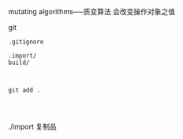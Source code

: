 mutating algorithms—–质变算法 会改变操作对象之值

git

```
.gitignore

.import/
build/



git add .




```

./import 复制品



```
```

